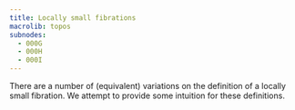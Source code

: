 ```yaml
---
title: Locally small fibrations
macrolib: topos
subnodes:
  - 000G
  - 000H
  - 000I
---
```


There are a number of (equivalent) variations on the definition of a locally
small fibration. We attempt to provide
some intuition for these definitions.
